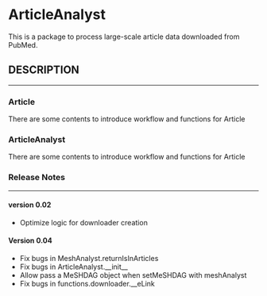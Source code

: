 # ArticleAnalyst

This is a package to process large-scale article data downloaded from PubMed.

## DESCRIPTION
___
### Article
There are some contents to introduce workflow and functions for Article

### ArticleAnalyst
There are some contents to introduce workflow and functions for Article

### Release Notes
___
#### version 0.02
<ul>
    <li>Optimize logic for downloader creation </li>
</ul>

#### Version 0.04
<ul>
    <li>Fix bugs in MeshAnalyst.returnIsInArticles</li>
    <li>Fix bugs in ArticleAnalyst.__init__</li>
    <li>Allow pass a MeSHDAG object when setMeSHDAG with meshAnalyst</li>
    <li>Fix bugs in functions.downloader.__eLink</li>
</ul>
